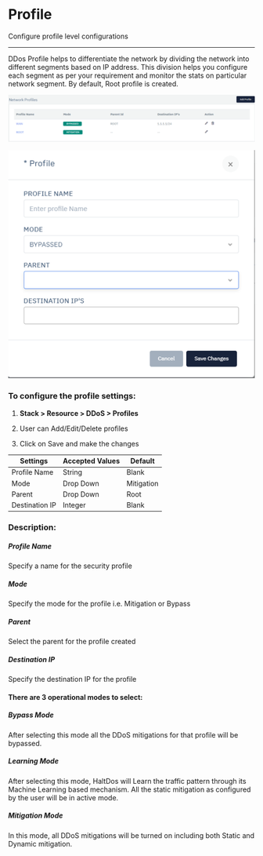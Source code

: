 # Profile

Configure profile level configurations

---

DDos Profile helps to differentiate the network by dividing the network into different segments based on IP address. This division helps you configure each segment as per your requirement and monitor the stats on particular network segment. By default, Root profile is created.

![network_profile](\img\ddos\v6\docs\ddos2.png)

![add_profile](\img\ddos\v6\docs\ddos3.png)

### **To configure the profile settings:**

1. **Stack > Resource > DDoS > Profiles** 

2. User can Add/Edit/Delete profiles

3. Click on Save and make the changes

| Settings       | Accepted Values  | Default    |
|----------------|------------------|------------|
| Profile Name   | String           | Blank      |
| Mode           | Drop Down        | Mitigation |
| Parent         | Drop Down        | Root       |
| Destination IP | Integer          | Blank      |

### **Description:**

##### **Profile Name**

Specify a name for the security profile

##### **Mode**

Specify the mode for the profile i.e. Mitigation or Bypass

##### **Parent**

Select the parent for the profile created

##### **Destination IP**

Specify the destination IP for the profile

#### **There are 3 operational modes to select:**

##### **Bypass Mode**

After selecting this mode all the DDoS mitigations for that profile will be bypassed.

##### **Learning Mode**

After selecting this mode, HaltDos will Learn the traffic pattern through its Machine Learning based mechanism. All the static mitigation as configured by the user will be in active mode.

##### **Mitigation Mode**

In this mode, all DDoS mitigations will be turned on including both Static and Dynamic mitigation.